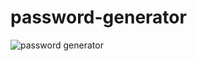 # password-generator

![password generator](https://user-images.githubusercontent.com/49163212/170349208-c911b017-17bb-476b-8389-a644c6a624a1.jpg)
